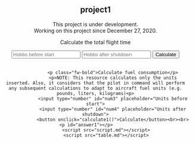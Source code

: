 <html lang="en">
	<body style="text-align:center;">
        <h2>project1</h2>
        <link href="https://cdn.jsdelivr.net/npm/bootstrap@5.0.0-beta1/dist/css/bootstrap.min.css" rel="stylesheet" integrity="sha384-giJF6kkoqNQ00vy+HMDP7azOuL0xtbfIcaT9wjKHr8RbDVddVHyTfAAsrekwKmP1" crossorigin="anonymous">
	    <div class="alert alert-primary" role="alert">
        This project is under development.
	    </div>
	    <div class="alert alert-secondary" role="alert">
        Working on this project since December 27, 2020.
	    </div>
				 <p class="fw-bold">Calculate the total flight time</p>
				 <input type="number" id="num1" placeholder="Hobbs before start">
				 <input type="number" id="num2" placeholder="Hobbs after shutdown">
				 <button onclick="calculate0()">Calculate</button><br><br>
				 <p id="answer0"></p>

				 <p class="fw-bold">Calculate fuel consumption</p>
				 <p>NOTE: This resource calculates only the units inserted. Also, it considers that the pilot in command will perform any subsequent calculations to adapt to aircraft fuel units (e.g. pounds, liters, kilograms)<p>
				 <input type="number" id="num3" placeholder="Units before start">
				 <input type="number" id="num4" placeholder="Units after shutdown">
				 <button onclick="calculate1()">Calculate</button><br><br>
				 <p id="answer1"></p>					 
			<script src="script.md"></script>
			<script src="table.md"></script>
